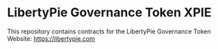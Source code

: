 # LibertyPie Governance Token XPIE
This repository contains contracts for the LibertyPie Governance Token \
Website: https://libertypie.com
